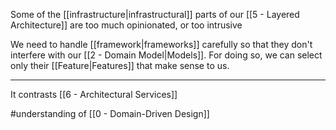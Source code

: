 Some of the [[infrastructure|infrastructural]] parts of our [[5 - Layered Architecture]] are too much opinionated, or too intrusive

We need to handle [[framework|frameworks]] carefully so that they don't interfere with our [[2 - Domain Model|Models]]. For doing so, we can select only their [[Feature|Features]] that make sense to us.

---

It contrasts [[6 - Architectural Services]]

#understanding  of [[0 - Domain-Driven Design]]